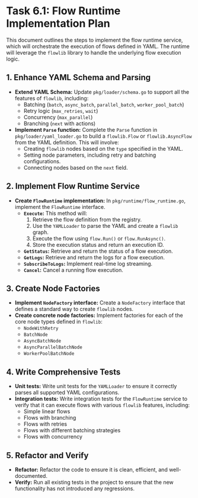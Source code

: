 # Task 6.1: Flow Runtime Implementation Plan

This document outlines the steps to implement the flow runtime service, which will orchestrate the execution of flows defined in YAML. The runtime will leverage the `flowlib` library to handle the underlying flow execution logic.

## 1. Enhance YAML Schema and Parsing

*   **Extend YAML Schema:** Update `pkg/loader/schema.go` to support all the features of `flowlib`, including:
    *   Batching (`batch`, `async_batch`, `parallel_batch`, `worker_pool_batch`)
    *   Retry logic (`max_retries`, `wait`)
    *   Concurrency (`max_parallel`)
    *   Branching (`next` with actions)
*   **Implement `Parse` function:** Complete the `Parse` function in `pkg/loader/yaml_loader.go` to build a `flowlib.Flow` or `flowlib.AsyncFlow` from the YAML definition. This will involve:
    *   Creating `flowlib` nodes based on the `type` specified in the YAML.
    *   Setting node parameters, including retry and batching configurations.
    *   Connecting nodes based on the `next` field.

## 2. Implement Flow Runtime Service

*   **Create `FlowRuntime` implementation:** In `pkg/runtime/flow_runtime.go`, implement the `FlowRuntime` interface.
    *   **`Execute`:** This method will:
        1.  Retrieve the flow definition from the registry.
        2.  Use the `YAMLLoader` to parse the YAML and create a `flowlib` graph.
        3.  Execute the flow using `flow.Run()` or `flow.RunAsync()`.
        4.  Store the execution status and return an execution ID.
    *   **`GetStatus`:** Retrieve and return the status of a flow execution.
    *   **`GetLogs`:** Retrieve and return the logs for a flow execution.
    *   **`SubscribeToLogs`:** Implement real-time log streaming.
    *   **`Cancel`:** Cancel a running flow execution.

## 3. Create Node Factories

*   **Implement `NodeFactory` interface:** Create a `NodeFactory` interface that defines a standard way to create `flowlib` nodes.
*   **Create concrete node factories:** Implement factories for each of the core node types defined in `flowlib`:
    *   `NodeWithRetry`
    *   `BatchNode`
    *   `AsyncBatchNode`
    *   `AsyncParallelBatchNode`
    *   `WorkerPoolBatchNode`

## 4. Write Comprehensive Tests

*   **Unit tests:** Write unit tests for the `YAMLLoader` to ensure it correctly parses all supported YAML configurations.
*   **Integration tests:** Write integration tests for the `FlowRuntime` service to verify that it can execute flows with various `flowlib` features, including:
    *   Simple linear flows
    *   Flows with branching
    *   Flows with retries
    *   Flows with different batching strategies
    *   Flows with concurrency

## 5. Refactor and Verify

*   **Refactor:** Refactor the code to ensure it is clean, efficient, and well-documented.
*   **Verify:** Run all existing tests in the project to ensure that the new functionality has not introduced any regressions.
